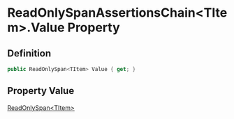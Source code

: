 # ReadOnlySpanAssertionsChain&lt;TItem&gt;.Value Property
## Definition

```c#
public ReadOnlySpan<TItem> Value { get; }
```

## Property Value

[ReadOnlySpan&lt;TItem&gt;](https://learn.microsoft.com/en-gb/dotnet/api/System.ReadOnlySpan-1)
